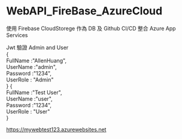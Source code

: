 # WebAPI_FireBase_AzureCloud
使用 Firebase CloudStorege 作為 DB 及 
Github CI/CD 整合 Azure App Services

Jwt 驗證 Admin and User  
{  
    FullName :"AllenHuang",   
    UserName :"admin",  
    Password :"1234",  
    UserRole : "Admin"   
}
{  
    FullName :"Test User",    
    UserName :"user",  
    Password :"1234",  
    UserRole : "User"   
}  

https://mywebtest123.azurewebsites.net

